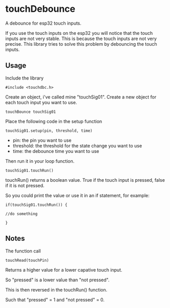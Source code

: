 # touchDebounce
A debounce for esp32 touch inputs.

If you use the touch inputs on the esp32 you will notice that the touch inputs are not very stable. 
This is because the touch inputs are not very precise. 
This library tries to solve this problem by debouncing the touch inputs.


## Usage
Include the library

`#include <touchdbc.h>`

Create an object, i've called mine "touchSig01".
Create a new object for each touch input you want to use.

`touchBounce touchSig01`

Place the following code in the setup function

`touchSig01.setup(pin, threshold, time)`

* pin: the pin you want to use
* threshold: the threshold for the state change you want to use
* time: the debounce time you want to use

Then run it in your loop function. 

`touchSig01.touchRun()`

touchRun() returns a boolean value. 
True if the touch input is pressed, false if it is not pressed.

So you could print the value or use it in an if statement, for example:

`if(touchSig01.touchRun()) {`

`//do something`

`}`

## Notes
The function call 

`touchRead(touchPin)`

Returns a higher value for a lower capative touch input.

So "pressed" is a lower value than "not pressed".

This is then reversed in the touchRun() function.

Such that "pressed" = 1 and "not pressed" = 0.


